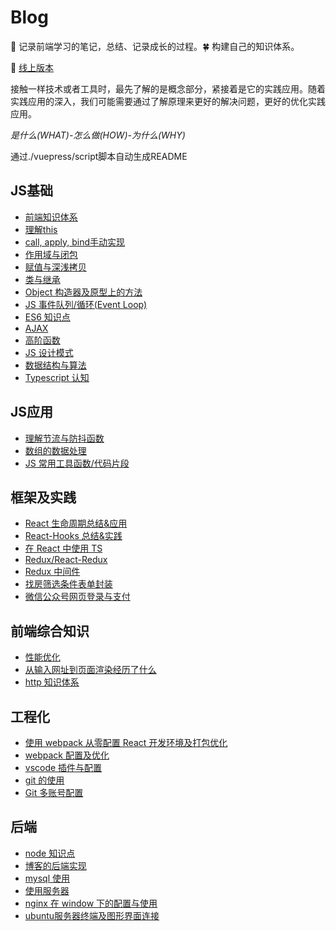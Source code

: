 # Blog

:seedling: 记录前端学习的笔记，总结、记录成长的过程。:four_leaf_clover: 构建自己的知识体系。

:whale: [线上版本](https://blog.xblcity.com)

接触一样技术或者工具时，最先了解的是概念部分，紧接着是它的实践应用。随着实践应用的深入，我们可能需要通过了解原理来更好的解决问题，更好的优化实践应用。

_是什么(WHAT)-怎么做(HOW)-为什么(WHY)_

通过./vuepress/script脚本自动生成README

## JS基础
     
- [前端知识体系](https://github.com/xblcity/blog/blob/master/js-base/summary.md)
- [理解this](https://github.com/xblcity/blog/blob/master/js-base/this.md)
- [call, apply, bind手动实现](https://github.com/xblcity/blog/blob/master/js-base/call.md)
- [作用域与闭包](https://github.com/xblcity/blog/blob/master/js-base/scope-closures.md)
- [赋值与深浅拷贝](https://github.com/xblcity/blog/blob/master/js-base/copy.md)
- [类与继承](https://github.com/xblcity/blog/blob/master/js-base/inherit.md)
- [Object 构造器及原型上的方法](https://github.com/xblcity/blog/blob/master/js-base/object-methods.md)
- [JS 事件队列/循环(Event Loop)](https://github.com/xblcity/blog/blob/master/js-base/eventloop.md)
- [ES6 知识点](https://github.com/xblcity/blog/blob/master/js-base/es6.md)
- [AJAX](https://github.com/xblcity/blog/blob/master/js-base/ajax.md)
- [高阶函数](https://github.com/xblcity/blog/blob/master/js-base/func-program.md)
- [JS 设计模式](https://github.com/xblcity/blog/blob/master/js-base/design-mode.md)
- [数据结构与算法](https://github.com/xblcity/blog/blob/master/js-base/algorithm.md)
- [Typescript 认知](https://github.com/xblcity/blog/blob/master/js-base/ts-basic.md)
    
## JS应用
     
- [理解节流与防抖函数](https://github.com/xblcity/blog/blob/master/js-practice/throttle.md)
- [数组的数据处理](https://github.com/xblcity/blog/blob/master/js-practice/array.md)
- [JS 常用工具函数/代码片段](https://github.com/xblcity/blog/blob/master/js-practice/utils.md)
    
## 框架及实践
     
- [React 生命周期总结&应用](https://github.com/xblcity/blog/blob/master/react/lifecycle.md)
- [React-Hooks 总结&实践](https://github.com/xblcity/blog/blob/master/react/react-hooks.md)
- [在 React 中使用 TS](https://github.com/xblcity/blog/blob/master/react/react-ts.md)
- [Redux/React-Redux](https://github.com/xblcity/blog/blob/master/react/redux.md)
- [Redux 中间件](https://github.com/xblcity/blog/blob/master/react/redux-middleware.md)
- [找房筛选条件表单封装](https://github.com/xblcity/blog/blob/master/react/find-house.md)
- [微信公众号网页登录与支付](https://github.com/xblcity/blog/blob/master/library/wx-web.md)
    
## 前端综合知识
     
- [性能优化](https://github.com/xblcity/blog/blob/master/fe-system/performance.md)
- [从输入网址到页面渲染经历了什么](https://github.com/xblcity/blog/blob/master/fe-system/render.md)
- [http 知识体系](https://github.com/xblcity/blog/blob/master/fe-system/http.md)
    
## 工程化
     
- [使用 webpack 从零配置 React 开发环境及打包优化](https://github.com/xblcity/blog/blob/master/fe-engineering/webpack-react.md)
- [webpack 配置及优化](https://github.com/xblcity/blog/blob/master/fe-engineering/webpack.md)
- [vscode 插件与配置](https://github.com/xblcity/blog/blob/master/fe-engineering/vs.md)
- [git 的使用](https://github.com/xblcity/blog/blob/master/fe-engineering/git.md)
- [Git 多账号配置](https://github.com/xblcity/blog/blob/master/fe-engineering/git-account.md)
    
## 后端
     
- [node 知识点](https://github.com/xblcity/blog/blob/master/backend/little-points.md)
- [博客的后端实现](https://github.com/xblcity/blog/blob/master/backend/blog.md)
- [mysql 使用](https://github.com/xblcity/blog/blob/master/backend/mysql.md)
- [使用服务器](https://github.com/xblcity/blog/blob/master/backend/server.md)
- [nginx 在 window 下的配置与使用](https://github.com/xblcity/blog/blob/master/backend/nginx.md)
- [ubuntu服务器终端及图形界面连接](https://github.com/xblcity/blog/blob/master/backend/ubuntu.md)
    